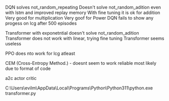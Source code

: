
DQN solves not_random_repeating
Doesn't solve not_random_adition even with lstm and improved replay memory
With fine tuning it is ok for addition
Very good for multiplication
Very goof for Power
DQN fails to show any progess on lcg after 500 episodes

Transformer with exponetntial doesn't solve not_random_adition
Transformer does not work with linear, trying fine tuning
Transformer seems useless

PPO does nto work for lcg atleast

CEM (Cross-Entropy Method.) - doesnt seem to work reliable most likely due to format of code

a2c actor critic

C:\Users\evilm\AppData\Local\Programs\Python\Python311\python.exe transformer.py